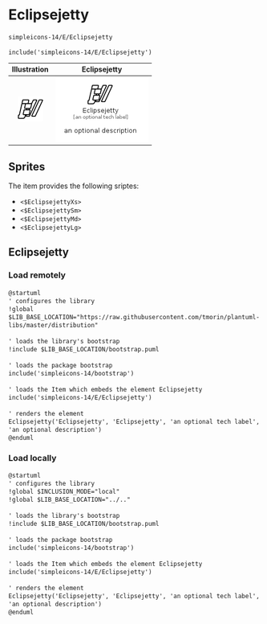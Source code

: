 # Eclipsejetty


```text
simpleicons-14/E/Eclipsejetty
```

```text
include('simpleicons-14/E/Eclipsejetty')
```



| Illustration | Eclipsejetty |
| :---: | :---: |
| ![illustration for Illustration](../../simpleicons-14/E/Eclipsejetty.png) | ![illustration for Eclipsejetty](../../simpleicons-14/E/Eclipsejetty.Local.png) |



## Sprites
The item provides the following sriptes:

- `<$EclipsejettyXs>`
- `<$EclipsejettySm>`
- `<$EclipsejettyMd>`
- `<$EclipsejettyLg>`





## Eclipsejetty

### Load remotely
```plantuml
@startuml
' configures the library
!global $LIB_BASE_LOCATION="https://raw.githubusercontent.com/tmorin/plantuml-libs/master/distribution"

' loads the library's bootstrap
!include $LIB_BASE_LOCATION/bootstrap.puml

' loads the package bootstrap
include('simpleicons-14/bootstrap')

' loads the Item which embeds the element Eclipsejetty
include('simpleicons-14/E/Eclipsejetty')

' renders the element
Eclipsejetty('Eclipsejetty', 'Eclipsejetty', 'an optional tech label', 'an optional description')
@enduml
```

### Load locally
```plantuml
@startuml
' configures the library
!global $INCLUSION_MODE="local"
!global $LIB_BASE_LOCATION="../.."

' loads the library's bootstrap
!include $LIB_BASE_LOCATION/bootstrap.puml

' loads the package bootstrap
include('simpleicons-14/bootstrap')

' loads the Item which embeds the element Eclipsejetty
include('simpleicons-14/E/Eclipsejetty')

' renders the element
Eclipsejetty('Eclipsejetty', 'Eclipsejetty', 'an optional tech label', 'an optional description')
@enduml
```

